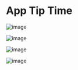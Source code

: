 # App Tip Time

![image](https://user-images.githubusercontent.com/45242055/226072598-85e04705-bcd3-40ca-b770-15b7dc6fa3fb.png)

![image](https://user-images.githubusercontent.com/45242055/226073385-586243ad-d1b9-4208-83e7-d23012ed460f.png)

![image](https://user-images.githubusercontent.com/45242055/226073405-3b148bbd-e426-46ba-976b-1eadbed43c9d.png)

![image](https://user-images.githubusercontent.com/45242055/226073418-0b9aa97c-de97-4df1-a342-6854d86b3274.png)




